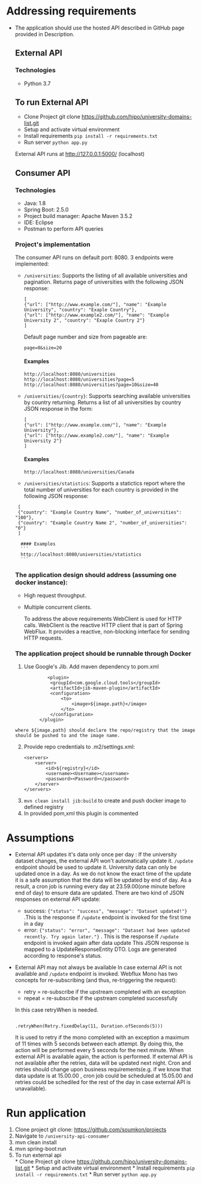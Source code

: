 # Addressing requirements
* The application should use the hosted API described in GitHub page provided in Description.
  ## External API 
  ### Technologies
  * Python 3.7
  ## To run External API
	* Clone Project git clone https://github.com/hipo/university-domains-list.git 
	* Setup and activate virtual environment
	* Install requirements ```pip install -r requirements.txt```
	* Run server ```python app.py```

	External API runs at http://127.0.0.1:5000/ (localhost)
	
  ## Consumer API
  ### Technologies
  * Java: 1.8
  * Spring Boot: 2.5.0  
  * Project build manager: Apache Maven 3.5.2
  * IDE: Eclipse
  * Postman to perform API queries
 
   ### Project's implementation
   The consumer API runs on default port: 8080. 3 endpoints were implemented:
   * ```/universities```: Supports the listing of all available universities and pagination. Returns page of universities with the following JSON response:
		```
		[
		{"url": ["http://www.example.com/"], "name": "Example University", "country": "Exaple Country"},
		{"url": ["http://www.example2.com/"], "name": "Example University 2", "country": "Exaple Country 2"}
		]
		``` 
		Default page number and size from pageable are:	
		```
		page=0&size=20
		```
		
		#### Examples
		```
		http://localhost:8080/universities
		http://localhost:8080/universities?page=5
		http://localhost:8080/universities?page=10&size=40
		```
		
   * ```/universities/{country}```: Supports searching available universities by country returning. Returns a list of all universities by country JSON response in the form:
        ```
		[
		{"url": ["http://www.example.com/"], "name": "Example University"},
		{"url": ["http://www.example2.com/"], "name": "Example University 2"}
		]
		```
		
		#### Examples
		```
		http://localhost:8080/universities/Canada
		```
		
   * ```/universities/statistics```: Supports a statictics report where the total number of universities for each country is provided in the following JSON response:   
   ```
	[
	{"country": "Example Country Name", "number_of_universities": "100"},
	{"country": "Example Country Name 2", "number_of_universities": "0"}
	]
   ```
   
		#### Examples
		```
		http://localhost:8080/universities/statistics
		```
   
   ### The application design should address (assuming one docker instance):
	* High request throughput.
	* Multiple concurrent clients.
	
	  To address the above requirements WebClient is used for HTTP calls. WebClient is the reactive HTTP client that is part of Spring WebFlux. It provides a reactive, non-blocking interface for sending HTTP requests.
	         
	  
   ### The application project should be runnable through Docker
   1. Use Google's Jib. Add maven dependency to pom.xml
   ```
               <plugin>
                <groupId>com.google.cloud.tools</groupId>
                <artifactId>jib-maven-plugin</artifactId>
                <configuration>
                    <to>
                        <image>${image.path}</image>
                    </to>
                </configuration>
            </plugin>
   ```
   
      where ${image.path} should declare the repo/registry that the image should be pushed to and the image name.
   2. Provide repo credentials to .m2/settings.xml:
		```
		<servers>
			<server>
				<id>${registry}</id>
				<username><Username></username>
				<password><Password></password>
			</server>
		</servers>
		```
   3. ```mvn clean install jib:build``` to create and push docker image to defined registry
   4. In provided pom,xml this plugin is commented
   
   
# Assumptions
* External API updates it's data only once per day : 
  If the university dataset changes, the external API won't automatically update it. ```/update``` endpoint should be used to update it. University data can only be updated once in a day. As we do not know the exact time of the update it is a safe assumption that the data will be updated by end of day. As a result, a cron job is running every day at 23.59.00(one minute before end of day) to ensure data are updated. 
  There are two kind of JSON responses on external API update: 
  * success: ```{"status": "success", "message": "Dataset updated!"}``` .This is the response if ```/update``` endpoint is invoked for the first time in a day
  * error: ```{"status": "error", "message": "Dataset had been updated recently. Try again later."}``` . This is the response if ```/update``` endpoint is invoked again after data update
  This JSON response is mapped to a UpdateResponseEntity DTO. Logs are generated according to response's status.
  
* External API may not always be available
  In case external API is not available and ```/update``` endpoint is invoked. Webflux Mono has two concepts for re-subscribing (and thus, re-triggering the request):
  * retry = re-subscribe if the upstream completed with an exception
  * repeat = re-subscribe if the upstream completed successfully

  In this case retryWhen is needed. 
  ```

  .retryWhen(Retry.fixedDelay(11, Duration.ofSeconds(5)))

  ```
  It is used to retry if the mono completed with an exception a maximum of 11 times with 5 seconds between each attempt. By doing this, the action will be performed every 5 seconds for the next minute. When external API is available again, the action is performed. If external API is not available after the retries, data will be updated next night. Cron and retries should change upon business requirements(e.g. if we know that data update is at 15.00.00 , cron job could be scheduled at 15.05.00 and retries could be schediled for the rest of the day in case external API is unavailable).

# Run application
  1. Clone project git clone: https://github.com/soumkon/projects
  2. Navigate to ```/university-api-consumer```
  3. mvn clean install
  4. mvn spring-boot:run
  5. To run external api  	
    * Clone Project git clone https://github.com/hipo/university-domains-list.git 
	* Setup and activate virtual environment
	* Install requirements ```pip install -r requirements.txt```
	* Run server ```python app.py```
